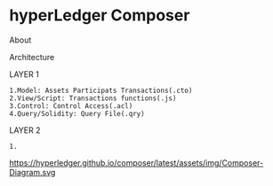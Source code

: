 
# hyperLedger Composer

About

Architecture
  
  LAYER 1
      
    1.Model: Assets Participats Transactions(.cto)
    2.View/Script: Transactions functions(.js)
    3.Control: Control Access(.acl)
    4.Query/Solidity: Query File(.qry)

  LAYER 2
        
    1.
https://hyperledger.github.io/composer/latest/assets/img/Composer-Diagram.svg
